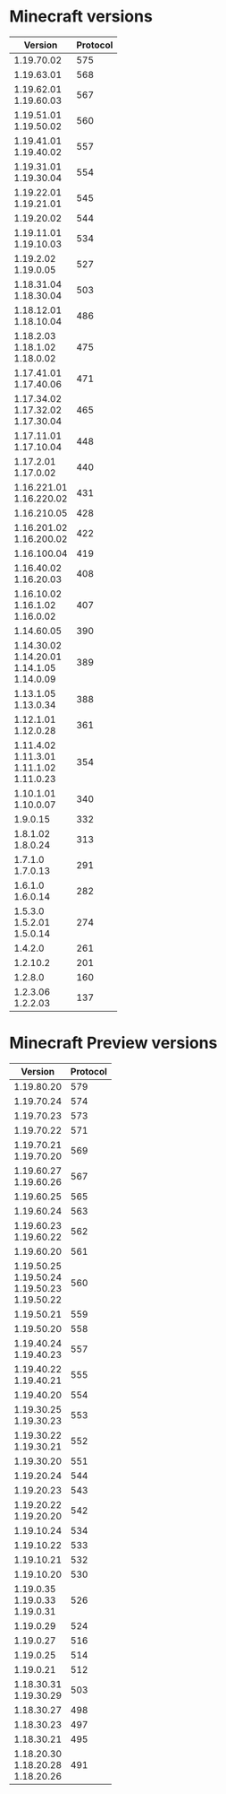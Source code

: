 # Minecraft versions

| Version                                                    | Protocol |
|------------------------------------------------------------|----------|
| 1.19.70.02                                                 | 575      |
| 1.19.63.01                                                 | 568      |
| 1.19.62.01<br/>1.19.60.03                                  | 567      |
| 1.19.51.01<br/>1.19.50.02                                  | 560      |
| 1.19.41.01<br/>1.19.40.02                                  | 557      |
| 1.19.31.01<br/>1.19.30.04                                  | 554      |
| 1.19.22.01<br/>1.19.21.01                                  | 545      |
| 1.19.20.02                                                 | 544      |
| 1.19.11.01<br/>1.19.10.03                                  | 534      |
| 1.19.2.02<br/>1.19.0.05                                    | 527      |
| 1.18.31.04<br/>1.18.30.04                                  | 503      |
| 1.18.12.01<br/>1.18.10.04                                  | 486      |
| 1.18.2.03<br/>1.18.1.02<br/>1.18.0.02                      | 475      |
| 1.17.41.01<br/>1.17.40.06                                  | 471      |
| 1.17.34.02<br/>1.17.32.02<br/>1.17.30.04                   | 465      |
| 1.17.11.01<br/>1.17.10.04                                  | 448      |
| 1.17.2.01<br/>1.17.0.02                                    | 440      |
| 1.16.221.01<br/>1.16.220.02                                | 431      |
| 1.16.210.05                                                | 428      |
| 1.16.201.02<br/>1.16.200.02                                | 422      |
| 1.16.100.04                                                | 419      |
| 1.16.40.02<br/>1.16.20.03                                  | 408      |
| 1.16.10.02<br/>1.16.1.02<br/>1.16.0.02                     | 407      |
| 1.14.60.05                                                 | 390      |
| 1.14.30.02<br/>1.14.20.01<br/>1.14.1.05<br/>1.14.0.09<br/> | 389      |
| 1.13.1.05<br/>1.13.0.34                                    | 388      |
| 1.12.1.01<br/>1.12.0.28                                    | 361      |
| 1.11.4.02<br/>1.11.3.01<br/>1.11.1.02<br/>1.11.0.23        | 354      |
| 1.10.1.01<br/>1.10.0.07                                    | 340      |
| 1.9.0.15                                                   | 332      |
| 1.8.1.02<br/>1.8.0.24                                      | 313      |
| 1.7.1.0<br/>1.7.0.13                                       | 291      |
| 1.6.1.0<br/>1.6.0.14                                       | 282      |
| 1.5.3.0<br/>1.5.2.01<br/>1.5.0.14                          | 274      |
| 1.4.2.0                                                    | 261      |
| 1.2.10.2                                                   | 201      |
| 1.2.8.0                                                    | 160      |
| 1.2.3.06<br/>1.2.2.03                                      | 137      |

# Minecraft Preview versions

| Version                                                 | Protocol |
|---------------------------------------------------------|----------|
| 1.19.80.20                                              | 579      |
| 1.19.70.24                                              | 574      |
| 1.19.70.23                                              | 573      |
| 1.19.70.22                                              | 571      |
| 1.19.70.21<br/>1.19.70.20                               | 569      |
| 1.19.60.27<br/>1.19.60.26                               | 567      |
| 1.19.60.25                                              | 565      |
| 1.19.60.24                                              | 563      |
| 1.19.60.23<br/>1.19.60.22                               | 562      |
| 1.19.60.20                                              | 561      |
| 1.19.50.25<br/>1.19.50.24<br/>1.19.50.23<br/>1.19.50.22 | 560      |
| 1.19.50.21                                              | 559      |
| 1.19.50.20                                              | 558      |
| 1.19.40.24<br/>1.19.40.23                               | 557      |
| 1.19.40.22<br/>1.19.40.21                               | 555      |
| 1.19.40.20                                              | 554      |
| 1.19.30.25<br/>1.19.30.23                               | 553      |
| 1.19.30.22<br/>1.19.30.21                               | 552      |
| 1.19.30.20                                              | 551      |
| 1.19.20.24                                              | 544      |
| 1.19.20.23                                              | 543      |
| 1.19.20.22<br/>1.19.20.20                               | 542      |
| 1.19.10.24                                              | 534      |
| 1.19.10.22                                              | 533      |
| 1.19.10.21                                              | 532      |
| 1.19.10.20                                              | 530      |
| 1.19.0.35<br/>1.19.0.33<br/>1.19.0.31                   | 526      |
| 1.19.0.29                                               | 524      |
| 1.19.0.27                                               | 516      |
| 1.19.0.25                                               | 514      |
| 1.19.0.21                                               | 512      |
| 1.18.30.31<br/>1.19.30.29                               | 503      |
| 1.18.30.27                                              | 498      |
| 1.18.30.23                                              | 497      |
| 1.18.30.21                                              | 495      |
| 1.18.20.30<br/>1.18.20.28<br/>1.18.20.26                | 491      |
